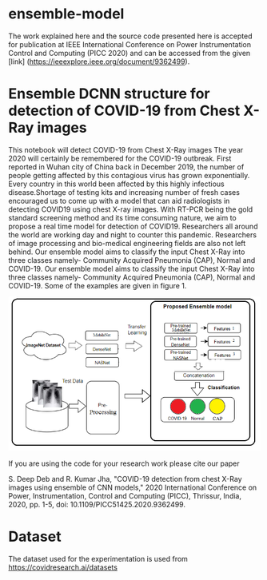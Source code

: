 # ensemble-model
The work explained here and the source code presented here is accepted for publication at IEEE International Conference on Power Instrumentation Control and Computing (PICC 2020) and can be accessed from the given [link] (https://ieeexplore.ieee.org/document/9362499).

# Ensemble DCNN structure for detection of COVID-19 from Chest X-Ray images
This notebook will detect COVID-19 from Chest X-Ray images
The year 2020 will certainly be remembered for the COVID-19 outbreak. First reported in Wuhan city of China back in December 2019, the number of people getting affected by this contagious virus has grown exponentially. Every country in this world been affected by this highly infectious disease.Shortage of testing kits and increasing number of fresh cases encouraged us to come up with a model that can aid radiologists in detecting COVID19 using chest X-ray images. With RT-PCR being the gold standard screening method and its time consuming nature, we aim to propose a real time model for detection of COVID19. 
Researchers all around the world are working day and night to counter this pandemic. Researchers of image processing and bio-medical engineering fields are also not left behind.
Our ensemble model aims to classify the input Chest X-Ray into three classes namely- Community Acquired Pneumonia (CAP), Normal and COVID-19. 
Our ensemble model aims to classify the input Chest X-Ray into three classes namely- Community Acquired Pneumonia (CAP), Normal and COVID-19. Some of the examples are given in figure 1.


![Figure 1](https://github.com/sagardeepdeb/ensemble-model/blob/main/model.PNG)

If you are using the code for your research work please cite our paper 


S. Deep Deb and R. Kumar Jha, "COVID-19 detection from chest X-Ray images using ensemble of CNN models," 2020 International Conference on Power, Instrumentation, Control and Computing (PICC), Thrissur, India, 2020, pp. 1-5, doi: 10.1109/PICC51425.2020.9362499.

# Dataset
The dataset used for the experimentation is used from https://covidresearch.ai/datasets
